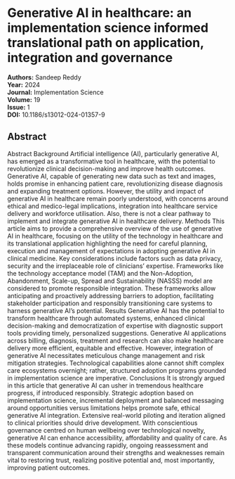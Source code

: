 # Generative AI in healthcare: an implementation science informed translational path on application, integration and governance

**Authors:** Sandeep Reddy  
**Year:** 2024  
**Journal:** Implementation Science  
**Volume:** 19  
**Issue:** 1  
**DOI:** 10.1186/s13012-024-01357-9  

## Abstract
Abstract                Background                Artificial intelligence (AI), particularly generative AI, has emerged as a transformative tool in healthcare, with the potential to revolutionize clinical decision-making and improve health outcomes. Generative AI, capable of generating new data such as text and images, holds promise in enhancing patient care, revolutionizing disease diagnosis and expanding treatment options. However, the utility and impact of generative AI in healthcare remain poorly understood, with concerns around ethical and medico-legal implications, integration into healthcare service delivery and workforce utilisation. Also, there is not a clear pathway to implement and integrate generative AI in healthcare delivery.                              Methods                This article aims to provide a comprehensive overview of the use of generative AI in healthcare, focusing on the utility of the technology in healthcare and its translational application highlighting the need for careful planning, execution and management of expectations in adopting generative AI in clinical medicine. Key considerations include factors such as data privacy, security and the irreplaceable role of clinicians’ expertise. Frameworks like the technology acceptance model (TAM) and the Non-Adoption, Abandonment, Scale-up, Spread and Sustainability (NASSS) model are considered to promote responsible integration. These frameworks allow anticipating and proactively addressing barriers to adoption, facilitating stakeholder participation and responsibly transitioning care systems to harness generative AI’s potential.                              Results                Generative AI has the potential to transform healthcare through automated systems, enhanced clinical decision-making and democratization of expertise with diagnostic support tools providing timely, personalized suggestions. Generative AI applications across billing, diagnosis, treatment and research can also make healthcare delivery more efficient, equitable and effective. However, integration of generative AI necessitates meticulous change management and risk mitigation strategies. Technological capabilities alone cannot shift complex care ecosystems overnight; rather, structured adoption programs grounded in implementation science are imperative.                              Conclusions                It is strongly argued in this article that generative AI can usher in tremendous healthcare progress, if introduced responsibly. Strategic adoption based on implementation science, incremental deployment and balanced messaging around opportunities versus limitations helps promote safe, ethical generative AI integration. Extensive real-world piloting and iteration aligned to clinical priorities should drive development. With conscientious governance centred on human wellbeing over technological novelty, generative AI can enhance accessibility, affordability and quality of care. As these models continue advancing rapidly, ongoing reassessment and transparent communication around their strengths and weaknesses remain vital to restoring trust, realizing positive potential and, most importantly, improving patient outcomes.

